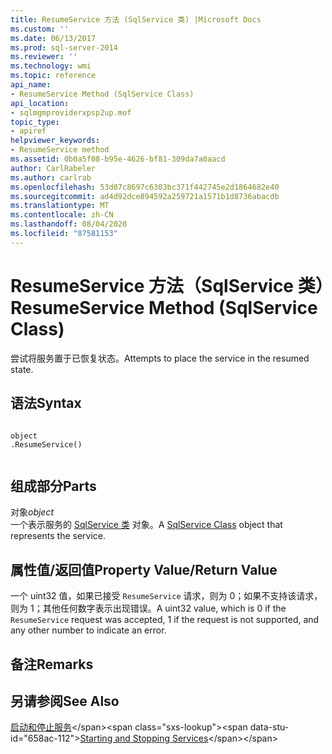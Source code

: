 ```yaml
---
title: ResumeService 方法 (SqlService 类) |Microsoft Docs
ms.custom: ''
ms.date: 06/13/2017
ms.prod: sql-server-2014
ms.reviewer: ''
ms.technology: wmi
ms.topic: reference
api_name:
- ResumeService Method (SqlService Class)
api_location:
- sqlmgmproviderxpsp2up.mof
topic_type:
- apiref
helpviewer_keywords:
- ResumeService method
ms.assetid: 0b0a5f08-b95e-4626-bf81-309da7a0aacd
author: CarlRabeler
ms.author: carlrab
ms.openlocfilehash: 53d07c8697c6303bc371f442745e2d1864682e40
ms.sourcegitcommit: ad4d92dce894592a259721a1571b1d8736abacdb
ms.translationtype: MT
ms.contentlocale: zh-CN
ms.lasthandoff: 08/04/2020
ms.locfileid: "87581153"
---
```

# <a name="resumeservice-method-sqlservice-class"></a><span data-ttu-id="658ac-102">ResumeService 方法（SqlService 类）</span><span class="sxs-lookup"><span data-stu-id="658ac-102">ResumeService Method (SqlService Class)</span></span>
  <span data-ttu-id="658ac-103">尝试将服务置于已恢复状态。</span><span class="sxs-lookup"><span data-stu-id="658ac-103">Attempts to place the service in the resumed state.</span></span>  
  
## <a name="syntax"></a><span data-ttu-id="658ac-104">语法</span><span class="sxs-lookup"><span data-stu-id="658ac-104">Syntax</span></span>  
  
```  
  
object  
.ResumeService()  
  
```  
  
## <a name="parts"></a><span data-ttu-id="658ac-105">组成部分</span><span class="sxs-lookup"><span data-stu-id="658ac-105">Parts</span></span>  
 <span data-ttu-id="658ac-106">对象</span><span class="sxs-lookup"><span data-stu-id="658ac-106">*object*</span></span>  
 <span data-ttu-id="658ac-107">一个表示服务的 [SqlService 类](sqlservice-class.md) 对象。</span><span class="sxs-lookup"><span data-stu-id="658ac-107">A [SqlService Class](sqlservice-class.md) object that represents the service.</span></span>  
  
## <a name="property-valuereturn-value"></a><span data-ttu-id="658ac-108">属性值/返回值</span><span class="sxs-lookup"><span data-stu-id="658ac-108">Property Value/Return Value</span></span>  
 <span data-ttu-id="658ac-109">一个 uint32 值，如果已接受 `ResumeService` 请求，则为 0；如果不支持该请求，则为 1；其他任何数字表示出现错误。</span><span class="sxs-lookup"><span data-stu-id="658ac-109">A uint32 value, which is 0 if the `ResumeService` request was accepted, 1 if the request is not supported, and any other number to indicate an error.</span></span>  
  
## <a name="remarks"></a><span data-ttu-id="658ac-110">备注</span><span class="sxs-lookup"><span data-stu-id="658ac-110">Remarks</span></span>  
  
## <a name="see-also"></a><span data-ttu-id="658ac-111">另请参阅</span><span class="sxs-lookup"><span data-stu-id="658ac-111">See Also</span></span>  
 <span data-ttu-id="658ac-112">[启动和停止服务](https://technet.microsoft.com/library/ms174886\(v=sql.105\).aspx)</span><span class="sxs-lookup"><span data-stu-id="658ac-112">[Starting and Stopping Services](https://technet.microsoft.com/library/ms174886\(v=sql.105\).aspx)</span></span>  
  
  
